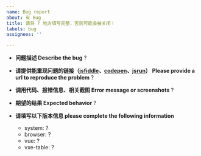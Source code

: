 ```yaml
---
name: Bug report
about: 有 Bug
title: 请将 ? 地方填写完整，否则可能会被关闭！
labels: bug
assignees: ''

---
```


* **问题描述 Describe the bug**
 ?

* **请提供能重现问题的链接（[jsfiddle](https://jsfiddle.net/w8q6unes/)、[codepen](https://codepen.io/anon/pen/gJEmRW)、[jsrun](https://jsrun.net/vIyKp/edit)） Please provide a url to reproduce the problem**
 ?

* **调用代码、报错信息、相关截图 Error message or screenshots**
 ?

* **期望的结果 Expected behavior**
 ?

* **请填写以下版本信息 please complete the following information**
  * system: ?
  * browser: ?
  * vue: ?
  * vxe-table: ?
